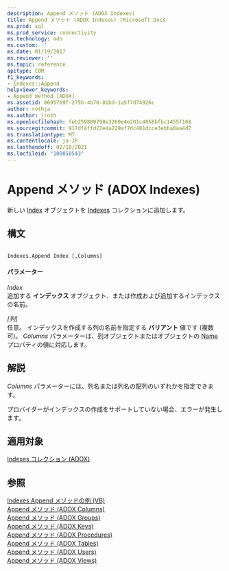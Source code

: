 ```yaml
---
description: Append メソッド (ADOX Indexes)
title: Append メソッド (ADOX Indexes) |Microsoft Docs
ms.prod: sql
ms.prod_service: connectivity
ms.technology: ado
ms.custom: ''
ms.date: 01/19/2017
ms.reviewer: ''
ms.topic: reference
apitype: COM
f1_keywords:
- Indexes::Append
helpviewer_keywords:
- Append method [ADOX]
ms.assetid: 6695769f-275b-4b70-81bd-1a5f7d74926c
author: rothja
ms.author: jroth
ms.openlocfilehash: feb259809798e3260e4e201c4658bfbc1455f168
ms.sourcegitcommit: 917df4ffd22e4a229af7dc481dcce3ebba0aa4d7
ms.translationtype: MT
ms.contentlocale: ja-JP
ms.lasthandoff: 02/10/2021
ms.locfileid: "100050543"
---
```

# <a name="append-method-adox-indexes"></a>Append メソッド (ADOX Indexes)
新しい [Index](./index-object-adox.md) オブジェクトを [Indexes](./indexes-collection-adox.md) コレクションに追加します。  
  
## <a name="syntax"></a>構文  
  
```  
  
Indexes.Append Index [,Columns]  
```  
  
#### <a name="parameters"></a>パラメーター  
 *Index*  
 追加する **インデックス** オブジェクト、または作成および追加するインデックスの名前。  
  
 *[列]*  
 任意。 インデックスを作成する列の名前を指定する **バリアント** 値です (複数可)。 *Columns* パラメーターは、[列](./column-object-adox.md)オブジェクトまたはオブジェクトの [Name](./name-property-adox.md)プロパティの値に対応します。  
  
## <a name="remarks"></a>解説  
 *Columns* パラメーターには、列名または列名の配列のいずれかを指定できます。  
  
 プロバイダーがインデックスの作成をサポートしていない場合、エラーが発生します。  
  
## <a name="applies-to"></a>適用対象  
 [Indexes コレクション (ADOX)](./indexes-collection-adox.md)  
  
## <a name="see-also"></a>参照  
 [Indexes Append メソッドの例 (VB)](./indexes-append-method-example-vb.md)   
 [Append メソッド (ADOX Columns)](./append-method-adox-columns.md)   
 [Append メソッド (ADOX Groups)](./append-method-adox-groups.md)   
 [Append メソッド (ADOX Keys)](./append-method-adox-keys.md)   
 [Append メソッド (ADOX Procedures)](./append-method-adox-procedures.md)   
 [Append メソッド (ADOX Tables)](./append-method-adox-tables.md)   
 [Append メソッド (ADOX Users)](./append-method-adox-users.md)   
 [Append メソッド (ADOX Views)](./append-method-adox-views.md)